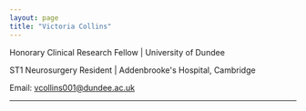 ```yaml
---
layout: page
title: "Victoria Collins"
---
```


Honorary Clinical Research Fellow | University of Dundee

ST1 Neurosurgery Resident | Addenbrooke's Hospital, Cambridge

Email: vcollins001@dundee.ac.uk

---
